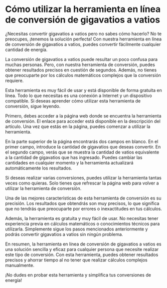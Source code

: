 Cómo utilizar la herramienta en línea de conversión de gigavatios a vatios
==========================================================================

¿Necesitas convertir gigavatios a vatios pero no sabes cómo hacerlo? No te preocupes, ¡tenemos la solución perfecta! Con nuestra herramienta en línea de conversión de gigavatios a vatios, puedes convertir fácilmente cualquier cantidad de energía.

La conversión de gigavatios a vatios puede resultar un poco confusa para muchas personas. Pero, con nuestra herramienta de conversión, puedes obtener resultados precisos en cuestión de segundos. Además, no tienes que preocuparte por los cálculos matemáticos complejos que la conversión requiere.

Esta herramienta es muy fácil de usar y está disponible de forma gratuita en línea. Todo lo que necesitas es una conexión a Internet y un dispositivo compatible. Si deseas aprender cómo utilizar esta herramienta de conversión, sigue leyendo.

Primero, debes acceder a la página web donde se encuentra la herramienta de conversión. El enlace para acceder está disponible en la descripción del artículo. Una vez que estás en la página, puedes comenzar a utilizar la herramienta.

En la parte superior de la página encontrarás dos campos en blanco. En el primer campo, introduce la cantidad de gigavatios que deseas convertir. En el segundo campo, verás que se muestra la cantidad de vatios equivalente a la cantidad de gigavatios que has ingresado. Puedes cambiar las cantidades en cualquier momento y la herramienta actualizará automáticamente los resultados.

Si deseas realizar varias conversiones, puedes utilizar la herramienta tantas veces como quieras. Solo tienes que refrescar la página web para volver a utilizar la herramienta de conversión.

Una de las mejores características de esta herramienta de conversión es su precisión. Los resultados que obtendrás son muy precisos, lo que significa que no tendrás que preocuparte por errores o inexactitudes en tus cálculos.

Además, la herramienta es gratuita y muy fácil de usar. No necesitas tener experiencia previa en cálculos matemáticos o conocimientos técnicos para utilizarla. Simplemente sigue los pasos mencionados anteriormente y podrás convertir gigavatios a vatios sin ningún problema.

En resumen, la herramienta en línea de conversión de gigavatios a vatios es una solución sencilla y eficaz para cualquier persona que necesite realizar este tipo de conversión. Con esta herramienta, puedes obtener resultados precisos y ahorrar tiempo al no tener que realizar cálculos complejos manualmente.

¡No dudes en probar esta herramienta y simplifica tus conversiones de energía!
